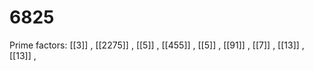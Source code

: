 # 6825

Prime factors: [[3]] , [[2275]] , [[5]] , [[455]] , [[5]] , [[91]] , [[7]] , [[13]] , [[13]] , 
